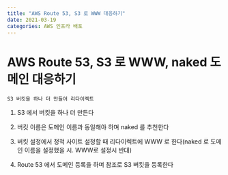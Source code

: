 ```yaml
---
title: "AWS Route 53, S3 로 WWW 대응하기"
date: 2021-03-19
categories: AWS 인프라 배포
---
```


# AWS Route 53, S3 로 WWW, naked 도메인 대응하기

    S3 버킷을 하나 더 만들어 리다이렉트

1. S3 에서 버킷을 하나 더 만든다

2. 버킷 이름은 도메인 이름과 동일해야 하며 naked 를 추천한다

3. 버킷 설정에서 정적 사이트 설정할 때 리다이렉트에 WWW 로 한다(naked 로 도메인 이름을 설정했을 시. WWW로 설정시 반대)

4. Route 53 에서 도메인 등록을 하며 참조로 S3 버킷을 등록한다
